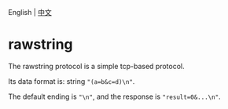 English | [中文](README.zh_CN.md)

# rawstring

The rawstring protocol is a simple tcp-based protocol.

Its data format is: string `"(a=b&c=d)\n"`.

The default ending is `"\n"`, and the response is `"result=0&...\n"`.

